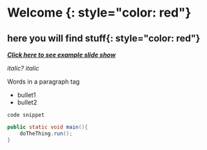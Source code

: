 # Welcome {: style="color: red"} 

## here you will find stuff{: style="color: red"} 

**_[Click here to see example slide show](slideshow.html)_**

_italic?_ _italic_ 

<p> Words in a paragraph tag </p>

- bullet1
- bullet2

`code snippet`

```java
public static void main(){
	doTheThing.run();
}
```
